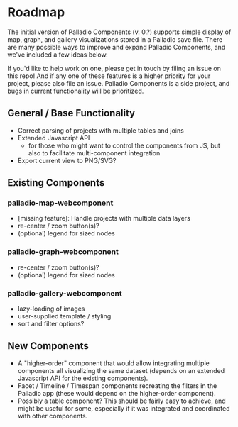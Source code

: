 # Roadmap

The initial version of Palladio Components (v. 0.?) supports simple display of map, graph, and gallery visualizations stored in a Palladio save file. There are many possible ways to improve and expand Palladio Components, and we've included a few ideas below.

If you'd like to help work on one, please get in touch by filing an issue on this repo! And if any one of these features is a higher priority for your project, please also file an issue. Palladio Components is a side project, and bugs in current functionality will be prioritized.

## General / Base Functionality

- Correct parsing of projects with multiple tables and joins
- Extended Javascript API
  - for those who might want to control the components from JS, but also to facilitate multi-component integration
- Export current view to PNG/SVG?

## Existing Components

### palladio-map-webcomponent

- [missing feature]: Handle projects with multiple data layers
- re-center / zoom button(s)?
- (optional) legend for sized nodes

### palladio-graph-webcomponent

- re-center / zoom button(s)?
- (optional) legend for sized nodes

### palladio-gallery-webcomponent

- lazy-loading of images
- user-supplied template / styling
- sort and filter options?

## New Components

- A "higher-order" component that would allow integrating multiple components all visualizing the same dataset (depends on an extended Javascript API for the existing components).
- Facet / Timeline / Timespan components recreating the filters in the Palladio app (these would depend on the higher-order component).
- Possibly a table component? This should be fairly easy to achieve, and might be useful for some, especially if it was integrated and coordinated with other components.
